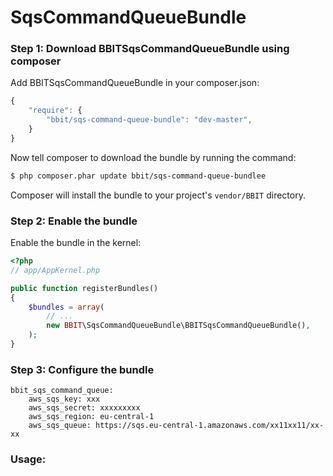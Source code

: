SqsCommandQueueBundle
=====================




### Step 1: Download BBITSqsCommandQueueBundle using composer

Add BBITSqsCommandQueueBundle in your composer.json:

```js
{
    "require": {
        "bbit/sqs-command-queue-bundle": "dev-master",
    }
}
```

Now tell composer to download the bundle by running the command:

``` bash
$ php composer.phar update bbit/sqs-command-queue-bundlee
```

Composer will install the bundle to your project's `vendor/BBIT` directory.

### Step 2: Enable the bundle

Enable the bundle in the kernel:

``` php
<?php
// app/AppKernel.php

public function registerBundles()
{
    $bundles = array(
        // ...
        new BBIT\SqsCommandQueueBundle\BBITSqsCommandQueueBundle(),
    );
}
```

### Step 3: Configure the bundle

```
bbit_sqs_command_queue:
    aws_sqs_key: xxx
    aws_sqs_secret: xxxxxxxxx
    aws_sqs_region: eu-central-1
    aws_sqs_queue: https://sqs.eu-central-1.amazonaws.com/xx11xx11/xx-xx
```

### Usage:

